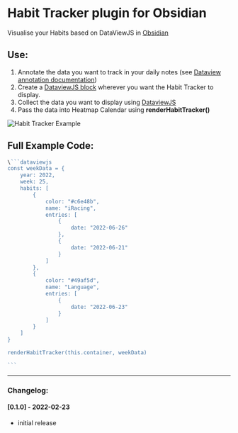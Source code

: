 # Habit Tracker plugin for Obsidian

Visualise your Habits based on DataViewJS in [Obsidian](https://obsidian.md/)

## Use:

1. Annotate the data you want to track in your daily notes (see [Dataview annotation documentation](https://blacksmithgu.github.io/obsidian-dataview/data-annotation/)) 
2. Create a [DataviewJS block](https://blacksmithgu.github.io/obsidian-dataview/api/intro/) wherever you want the Habit Tracker to display.  
3. Collect the data you want to display using [DataviewJS](https://blacksmithgu.github.io/obsidian-dataview/api/code-reference/)
4. Pass the data into Heatmap Calendar using  **renderHabitTracker()** 

![Habit Tracker Example]()


## Full Example Code:

~~~javascript
\```dataviewjs
const weekData = {
	year: 2022,
	week: 25,
	habits: [
		{
			color: "#c6e48b",
			name: "iRacing",
			entries: [
				{
					date: "2022-06-26"
				},
				{
					date: "2022-06-21"
				}
			]
		},
		{
			color: "#49af5d",
			name: "Language",
			entries: [
				{
					date: "2022-06-23"
				}
			]
		}
	]
}

renderHabitTracker(this.container, weekData)

```
~~~

  

---

### Changelog:



#### [0.1.0] - 2022-02-23
- initial release
